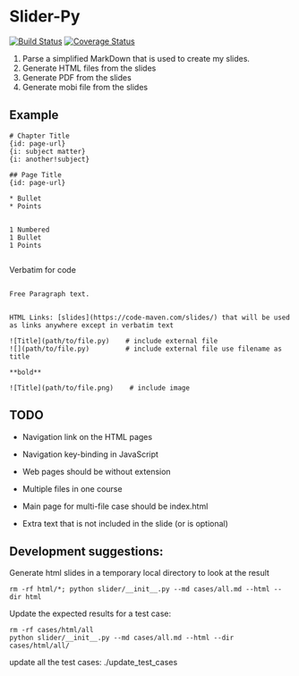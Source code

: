# Slider-Py
[![Build Status](https://travis-ci.org/szabgab/slider-py.png)](https://travis-ci.org/szabgab/slider-py)
[![Coverage Status](https://coveralls.io/repos/github/szabgab/slider-py/badge.svg?branch=master)](https://coveralls.io/github/szabgab/slider-py?branch=master)


1) Parse a simplified MarkDown that is used to create my slides.
2) Generate HTML files from the slides
3) Generate PDF from the slides
4) Generate mobi file from the slides


## Example


```
# Chapter Title
{id: page-url}
{i: subject matter}
{i: another!subject}

## Page Title
{id: page-url}

* Bullet
* Points


1 Numbered
1 Bullet
1 Points 


   ```
   Verbatim for code
   ``` 

Free Paragraph text.


HTML Links: [slides](https://code-maven.com/slides/) that will be used as links anywhere except in verbatim text 

![Title](path/to/file.py)    # include external file
![](path/to/file.py)         # include external file use filename as title

**bold**

![Title](path/to/file.png)    # include image

``` 

## TODO

* Navigation link on the HTML pages
* Navigation key-binding in JavaScript
* Web pages should be without extension

* Multiple files in one course
* Main page for multi-file case should be index.html

* Extra text that is not included in the slide (or is optional)

## Development suggestions:

Generate html slides in a temporary local directory to look at the result

```
rm -rf html/*; python slider/__init__.py --md cases/all.md --html --dir html
```

Update the expected results for a test case:

```
rm -rf cases/html/all
python slider/__init__.py --md cases/all.md --html --dir cases/html/all/
```

update all the test cases:
./update_test_cases

